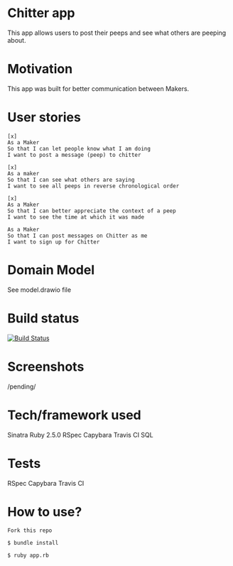 # Chitter app

This app allows users to post their peeps and see what others are peeping about.

# Motivation

This app was built for better communication between Makers.

# User stories

```
[x]
As a Maker
So that I can let people know what I am doing  
I want to post a message (peep) to chitter

[x]
As a maker
So that I can see what others are saying  
I want to see all peeps in reverse chronological order

[x]
As a Maker
So that I can better appreciate the context of a peep
I want to see the time at which it was made

As a Maker
So that I can post messages on Chitter as me
I want to sign up for Chitter

```

# Domain Model

See model.drawio file


# Build status

[![Build Status](https://travis-ci.com/m-budryte/chitter-challenge.svg?branch=master)](https://travis-ci.com/m-budryte/chitter-challenge)

# Screenshots

/pending/

# Tech/framework used

Sinatra
Ruby 2.5.0
RSpec
Capybara
Travis CI
SQL

# Tests

RSpec
Capybara
Travis CI

# How to use?

```
Fork this repo

$ bundle install

$ ruby app.rb
```
